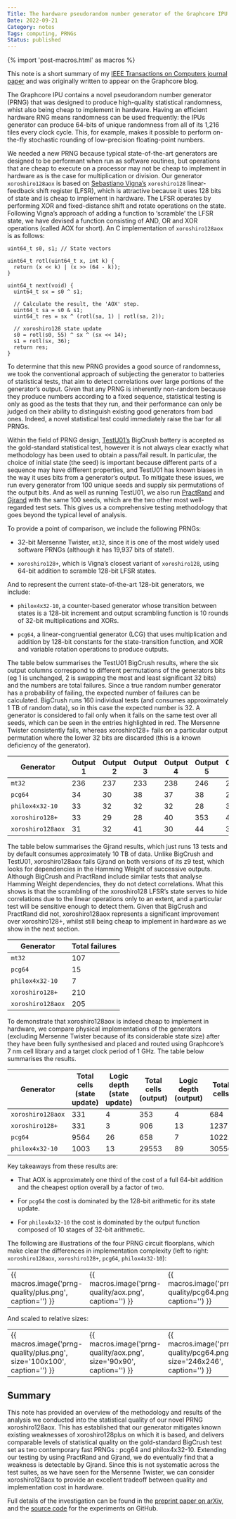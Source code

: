 ```yaml
---
Title: The hardware pseudorandom number generator of the Graphcore IPU
Date: 2022-09-21
Category: notes
Tags: computing, PRNGs
Status: published
---
```


{% import 'post-macros.html' as macros %}

This note is a short summary of my [IEEE Transactions on Computers journal
paper](https://ieeexplore.ieee.org/document/9875973) and was originally written
to appear on the Graphcore blog.

The Graphcore IPU contains a novel pseudorandom number generator (PRNG) that
was designed to produce high-quality statistical randomness, whist also being
cheap to implement in hardware. Having an efficient hardware RNG means
randomness can be used frequently: the IPUs generator can produce 64-bits of
unique randomness from all of its 1,216 tiles every clock cycle. This, for
example, makes it possible to perform on-the-fly stochastic rounding of
low-precision floating-point numbers.

We needed a new PRNG because typical state-of-the-art generators are designed
to be performant when run as software routines, but operations that are cheap
to execute on a processor may not be cheap to implement in hardware as is the
case for multiplication or division. Our generator ``xoroshiro128aox`` is based
on [Sebastiano Vigna’s](https://vigna.di.unimi.it/) ``xoroshiro128``
linear-feedback shift register (LFSR), which is attractive because it uses 128
bits of state and is cheap to implement in hardware. The LFSR operates by
performing XOR and fixed-distance shift and rotate operations on the state.
Following Vigna’s approach of adding a function to ‘scramble’ the LFSR state,
we have devised a function consisting of AND, OR and XOR operations (called AOX
for short). An C implementation of ``xoroshiro128aox`` is as follows:

```
uint64_t s0, s1; // State vectors

uint64_t rotl(uint64_t x, int k) {
  return (x << k) | (x >> (64 - k));
}

uint64_t next(void) {
  uint64_t sx = s0 ^ s1;

  // Calculate the result, the 'AOX' step.
  uint64_t sa = s0 & s1;
  uint64_t res = sx ^ (rotl(sa, 1) | rotl(sa, 2));

  // xoroshiro128 state update
  s0 = rotl(s0, 55) ^ sx ^ (sx << 14);
  s1 = rotl(sx, 36);
  return res;
}
```

To determine that this new PRNG provides a good source of randomness, we took
the conventional approach of subjecting the generator to batteries of
statistical tests, that aim to detect correlations over large portions of the
generator’s output. Given that any PRNG is inherently non-random because they
produce numbers according to a fixed sequence, statistical testing is only as
good as the tests that they run, and their performance can only be judged on
their ability to distinguish existing good generators from bad ones. Indeed, a
novel statistical test could immediately raise the bar for all PRNGs.

Within the field of PRNG design,
[TestU01’s](http://simul.iro.umontreal.ca/testu01/tu01.html) BigCrush battery
is accepted as the gold-standard statistical test, however it is not always
clear exactly what methodology has been used to obtain a pass/fail result. In
particular, the choice of initial state (the seed) is important because
different parts of a sequence may have different properties, and TestU01 has
known biases in the way it uses bits from a generator’s output. To mitigate
these issues, we run every generator from 100 unique seeds and supply six
permutations of the output bits. And as well as running TestU01, we also run
[PractRand](http://pracrand.sourceforge.net/) and
[Gjrand](http://gjrand.sourceforge.net/) with the same 100 seeds, which are the
two other most well-regarded test sets. This gives us a comprehensive testing
methodology that goes beyond the typical level of analysis.

To provide a point of comparison, we include the following PRNGs:

-	32-bit Mersenne Twister, ``mt32``, since it is one of the most widely used
	software PRNGs (although it has 19,937 bits of state!).

-	``xoroshiro128+``, which is Vigna’s closest variant of ``xoroshiro128``,
	using 64-bit addition to scramble 128-bit LFSR states.

And to represent the current state-of-the-art 128-bit generators, we include:

-	``philox4x32-10``, a counter-based generator whose transition between states
	is a 128-bit increment and output scrambling function is 10 rounds of 32-bit
  multiplications and XORs.

-	``pcg64``, a linear-congruential generator (LCG) that uses multiplication and
	addition by 128-bit constants for the state-transition function, and XOR and
  variable rotation operations to produce outputs.

The table below summarises the TestU01 BigCrush results, where the six output
columns correspond to different permutations of the generators bits (eg 1 is
unchanged, 2 is swapping the most and least significant 32 bits) and the
numbers are total failures. Since a true random number generator has a
probability of failing, the expected number of failures can be calculated.
BigCrush runs 160 individual tests (and consumes approximately 1 TB of random
data), so in this case the expected number is 32. A generator is considered to
fail only when it fails on the same test over all seeds, which can be seen in
the entries highlighted in red. The Mersenne Twister consistently fails,
whereas xoroshiro128+ fails on a particular output permutation where the lower
32 bits are discarded (this is a known deficiency of the generator).

<table class="table table-striped table-sm">
<thead>
  <th scope="col">Generator</th>
  <th scope="col">Output 1</th>
  <th scope="col">Output 2</th>
  <th scope="col">Output 3</th>
  <th scope="col">Output 4</th>
  <th scope="col">Output 5</th>
  <th scope="col">Output 6</th>
  <th scope="col">Total failures</th>
</thead>
<tbody>
<tr>
  <td><code>mt32</code></td>
  <td>236</td>
  <td>237</td>
  <td>233</td>
  <td>238</td>
  <td>246</td>
  <td>237</td>
  <td>1427</td>
</tr>
<tr>
  <td><code>pcg64</code></td>
  <td>34</td>
  <td>30</td>
  <td>38</td>
  <td>37</td>
  <td>38</td>
  <td>27</td>
  <td>204</td>
</tr>
<tr>
  <td><code>philox4x32-10</code></td>
  <td>33</td>
  <td>32</td>
  <td>32</td>
  <td>32</td>
  <td>28</td>
  <td>38</td>
  <td>195</td>
</tr>
<tr>
  <td><code>xoroshiro128+</code></td>
  <td>33</td>
  <td>29</td>
  <td>28</td>
  <td>40</td>
  <td>353</td>
  <td>42</td>
  <td>525</td>
</tr>
<tr>
  <td><code>xoroshiro128aox</code></td>
  <td>31</td>
  <td>32</td>
  <td>41</td>
  <td>30</td>
  <td>44</td>
  <td>32</td>
  <td>210</td>
</tr>
</tbody>
</table>

The table below summarises the Gjrand results, which just runs 13 tests and by
default consumes approximately 10 TB of data. Unlike BigCrush and TestU01,
xoroshiro128aox fails Gjrand on both versions of its z9 test, which looks for
dependencies in the Hamming Weight of successive outputs. Although BigCrush and
PractRand include similar tests that analyse Hamming Weight dependencies, they
do not detect correlations. What this shows is that the scrambling of the
xoroshiro128 LFSR’s state serves to hide correlations due to the linear
operations only to an extent, and a particular test will be sensitive enough to
detect them. Given that BigCrush and PractRand did not, xoroshiro128aox
represents a significant improvement over xoroshiro128+, whilst still being
cheap to implement in hardware as we show in the next section.

<table class="table table-striped table-sm">
<thead>
  <th scope="col">Generator</th>
  <th scope="col">Total failures</th>
</thead>
<tbody>
<tr>
  <td><code>mt32</code></td>
  <td>107</td>
</tr>
<tr>
  <td><code>pcg64</code></td>
  <td>15</td>
</tr>
<tr>
  <td><code>philox4x32-10</code></td>
  <td>7</td>
</tr>
<tr>
  <td><code>xoroshiro128+</code></td>
  <td>210</td>
</tr>
<tr>
  <td><code>xoroshiro128aox</code></td>
  <td>205</td>
</tr>
</tbody>
</table>

To demonstrate that xoroshiro128aox is indeed cheap to implement in hardware,
we compare physical implementations of the generators (excluding Mersenne
Twister because of its considerable state size) after they have been fully
synthesised and placed and routed using Graphcore’s 7 nm cell library and a
target clock period of 1 GHz. The table below summarises the results.

<table class="table table-striped table-sm">
<thead>
  <th scope="col">Generator</th>
  <th scope="col">Total cells (state update)</th>
  <th scope="col">Logic depth (state update)</th>
  <th scope="col">Total cells (output)</th>
  <th scope="col">Logic depth (output)</th>
  <th scope="col">Total cells</th>
</thead>
<tbody>
<tr>
  <td><code>xoroshiro128aox</code></td>
  <td>331 </td>
  <td>4   </td>
  <td>353 </td>
  <td>4   </td>
  <td>684 </td>
</tr>
<tr>
  <td><code>xoroshiro128+</code></td>
  <td>331 </td>
  <td>3   </td>
  <td>906 </td>
  <td>13  </td>
  <td>1237</td>
</tr>
<tr>
  <td><code>pcg64</code></td>
  <td>9564 </td>
  <td>26   </td>
  <td>658  </td>
  <td>7    </td>
  <td>10222</td>
</tr>
<tr>
  <td><code>philox4x32-10</code></td>
  <td>1003 </td>
  <td>13   </td>
  <td>29553</td>
  <td>89   </td>
  <td>30556</td>
</tr>
</tbody>
</table>

Key takeaways from these results are:

- That AOX is approximately one third of the cost of a full 64-bit addition and
  the cheapest option overall by a factor of two.

- For ``pcg64`` the cost is dominated by the 128-bit arithmetic for its state
  update.

- For ``philox4x32-10`` the cost is dominated by the output function composed of 10
  stages of 32-bit arithmetic.

The following are illustrations of the four PRNG circuit floorplans, which make
clear the differences in implementation complexity (left to right:
``xoroshiro128aox``, ``xoroshiro128+``, ``pcg64``, ``philox4x32-10``):

<table>
<tbody>
<tr>
  <td>{{ macros.image('prng-quality/plus.png', caption='') }}</td>
  <td>{{ macros.image('prng-quality/aox.png', caption='') }}</td>
  <td>{{ macros.image('prng-quality/pcg64.png', caption='') }}</td>
  <td>{{ macros.image('prng-quality/philox.png', caption='') }}</td>
</tr>
</table>

And scaled to relative sizes:

<!--
%          h      w         Scale
% plus     25.8   12.992    1
% aox      23.1   11.648    0.896551724
% pcg      63.9   32        2.463054187
% philox   115.8  57.984    4.463054187
-->
<table>
<tbody>
<tr>
  <td>{{ macros.image('prng-quality/plus.png', size='100x100', caption='') }}</td>
  <td>{{ macros.image('prng-quality/aox.png', size='90x90', caption='') }}</td>
  <td>{{ macros.image('prng-quality/pcg64.png', size='246x246', caption='') }}</td>
  <td>{{ macros.image('prng-quality/philox.png', size='446x446', caption='') }}</td>
</tr>
</table>

## Summary

This note has provided an overview of the methodology and results of the
analysis we conducted into the statistical quality of our novel PRNG
xoroshiro128aox. This has established that our generator mitigates known
existing weaknesses of xoroshiro128plus on which it is based, and delivers
comparable levels of statistical quality on the gold-standard BigCrush test set
as two contemporary fast PRNGs : pcg64 and philox4x32-10. Extending our testing
by using PractRand and Gjrand, we do eventually find that a weakness is
detectable by Gjrand. Since this is not systematic across the test suites, as
we have seen for the Mersenne Twister, we can consider xoroshiro128aox to
provide an excellent tradeoff between quality and implementation cost in
hardware.

Full details of the investigation can be found in the [preprint paper on
arXiv](https://arxiv.org/abs/2203.04058), and the [source
code](https://github.com/jameshanlon/prng-testing) for the experiments on
GitHub.

